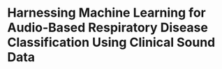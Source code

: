 # Harnessing Machine Learning for Audio-Based Respiratory Disease Classification Using Clinical Sound Data 

